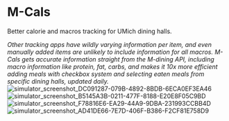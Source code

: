 # M-Cals
Better calorie and macros tracking for UMich dining halls.

*Other tracking apps have wildly varying information per item, and even manually added items are unlikely to include information for all macros. M-Cals gets accurate information straight from the M-dining API, including macro information like protein, fat, carbs, and makes it 10x more efficient adding meals with checkbox system and selecting eaten meals from specific dining halls, updated daily.*
![simulator_screenshot_DC091287-079B-4892-8BDB-6ECA0EF3EA46](https://github.com/user-attachments/assets/83a2861e-9595-4cf6-b967-e4bf7586f16d)
![simulator_screenshot_B5145A3B-0211-477F-8188-E20E8F05C9BD](https://github.com/user-attachments/assets/bf17fcf2-e743-4599-b788-d314ef1b499b)
![simulator_screenshot_F78816E6-EA29-44A9-9DBA-231993CCBB4D](https://github.com/user-attachments/assets/ba8729b9-572b-4954-892f-57a839162ac4)
![simulator_screenshot_AD41DE66-7E7D-406F-B386-F2CF81E758D9](https://github.com/user-attachments/assets/b008a2c4-a493-49b6-a688-7af2ff92c45f)
